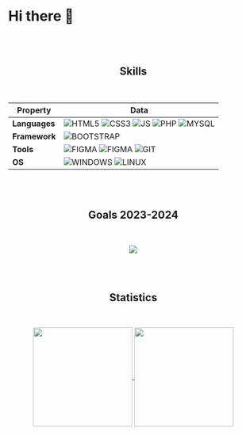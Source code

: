 # Hi there 👋
<br>
<br>

<!--
**Xenophee/Xenophee** is a ✨ _special_ ✨ repository because its `README.md` (this file) appears on your GitHub profile.

Here are some ideas to get you started:

- 🔭 I’m currently working on ...
- 🌱 I’m currently learning ...
- 👯 I’m looking to collaborate on ...
- 🤔 I’m looking for help with ...
- 💬 Ask me about ...
- 📫 How to reach me: ...
- 😄 Pronouns: ...
- ⚡ Fun fact: ...
-->

<h2 align="center">Skills</h3>
<br>
<center>
  
| Property | Data |
|----------------------|----------------------|
| **Languages**   | ![HTML5](https://img.shields.io/badge/HTML5-E34F26?style=for-the-badge&logo=html5&logoColor=white) ![CSS3](https://img.shields.io/badge/CSS3-1572B6?style=for-the-badge&logo=css3&logoColor=white) ![JS](https://img.shields.io/badge/Javascript-f7e01b?style=for-the-badge&logo=javascript&logoColor=black) ![PHP](https://img.shields.io/badge/PHP-777bb3?style=for-the-badge&logo=php&logoColor=white) ![MYSQL](https://img.shields.io/badge/mysql-00566a?style=for-the-badge&logo=mysql&logoColor=white) |
| **Framework**   | ![BOOTSTRAP](https://img.shields.io/badge/Bootstrap-593588?style=for-the-badge&logo=bootstrap&logoColor=white)    |
| **Tools**   | ![FIGMA](https://img.shields.io/badge/VSC-3d9ad5?style=for-the-badge&logo=vsc&logoColor=white) ![FIGMA](https://img.shields.io/badge/Figma-ff7362?style=for-the-badge&logo=figma&logoColor=white) ![GIT](https://img.shields.io/badge/Git-df4c37?style=for-the-badge&logo=git&logoColor=white)  |
| **OS**   | ![WINDOWS](https://img.shields.io/badge/windows-01a4ee?style=for-the-badge&logo=windows&logoColor=white) ![LINUX](https://img.shields.io/badge/Linux-000000?style=for-the-badge&logo=linux&logoColor=white)  |

</center>
<br>
<br>


<h2 align="center">Goals 2023-2024</h3>
<br>
<p align="center">
  <img src="https://skillicons.dev/icons?i=symfony,laravel,nodejs,react,electron,ts,sass">
</p>
<br>
<br>

<h2 align="center">Statistics</h3>
<br>
<p align="center">
  <a href="https://github.com/anuraghazra/github-readme-stats">
    <img height=200 align="center" src="https://github-readme-stats.vercel.app/api?username=Xenophee&show_icons=true&theme=transparent" />
  </a>
  <a href="https://github.com/anuraghazra/convoychat">
    <img height=200 align="center" src="https://github-readme-stats.vercel.app/api/top-langs?username=Xenophee&hide=html,hack&langs_count=8&card_width=320&theme=transparent" />
  </a>
</p>

          

